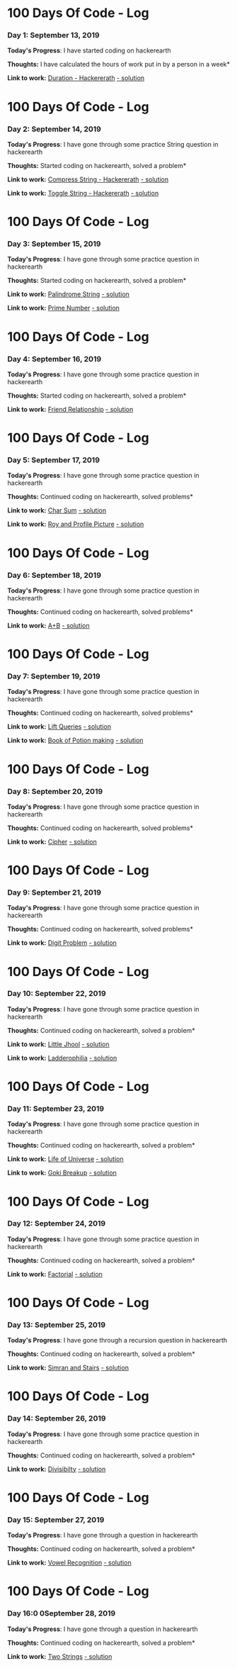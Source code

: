 # 100 Days Of Code - Log

### Day 1: September 13, 2019

**Today's Progress**: I have started coding on hackerearth

**Thoughts:** I have calculated the hours of work put in by a person in a week* 

**Link to work:** [Duration - Hackererath](https://www.hackerearth.com/practice/basic-programming/input-output/basics-of-input-output/practice-problems/algorithm/duration/) [- solution](https://github.com/nimish1499/code/blob/master/hackerearth/basic%20of%20IO/duration.py)

# 100 Days Of Code - Log

### Day 2: September 14, 2019

**Today's Progress**: I have gone through some practice String question in hackerearth

**Thoughts:** Started coding on hackerearth, solved a problem* 

**Link to work:** [Compress String - Hackererath](https://www.hackerearth.com/challenges/college/td-cse2/algorithm/d41b909e4ac0483a80c2a2efefe2d95a/) [- solution](https://github.com/nimish1499/code/blob/master/hackerearth/Normal%20questions/Compress%20String.py)

**Link to work:** [Toggle String - Hackererath](https://www.hackerearth.com/practice/basic-programming/input-output/basics-of-input-output/practice-problems/algorithm/modify-the-string/) [- solution](https://github.com/nimish1499/code/blob/master/hackerearth/basic%20of%20IO/Toggle.py)

# 100 Days Of Code - Log

### Day 3: September 15, 2019

**Today's Progress**: I have gone through some practice question in hackerearth

**Thoughts:** Started coding on hackerearth, solved a problem* 

**Link to work:** [Palindrome String](https://www.hackerearth.com/practice/basic-programming/input-output/basics-of-input-output/practice-problems/algorithm/palindrome-check-2/) [- solution](https://github.com/nimish1499/code/blob/master/hackerearth/basic%20of%20IO/Palindrome.py)

**Link to work:** [Prime Number](https://www.hackerearth.com/practice/basic-programming/input-output/basics-of-input-output/practice-problems/algorithm/prime-number-8/) [- solution](https://github.com/nimish1499/code/blob/master/hackerearth/basic%20of%20IO/Prime.py)

# 100 Days Of Code - Log

### Day 4: September 16, 2019

**Today's Progress**: I have gone through some practice question in hackerearth

**Thoughts:** Started coding on hackerearth, solved a problem* 

**Link to work:** [Friend Relationship](https://www.hackerearth.com/practice/basic-programming/input-output/basics-of-input-output/practice-problems/algorithm/friends-relationship-1/) [- solution](https://github.com/nimish1499/code/blob/master/hackerearth/basic%20of%20IO/Friend%20Relationship.cpp)

# 100 Days Of Code - Log

### Day 5: September 17, 2019

**Today's Progress**: I have gone through some practice question in hackerearth

**Thoughts:** Continued coding on hackerearth, solved problems* 

**Link to work:** [Char Sum](https://www.hackerearth.com/practice/basic-programming/input-output/basics-of-input-output/practice-problems/algorithm/char-sum-2d3a6ab5/) [- solution](https://github.com/nimish1499/code/blob/master/hackerearth/basic%20of%20IO/Char%20Sum.py)

**Link to work:** [Roy and Profile Picture](https://www.hackerearth.com/practice/basic-programming/input-output/basics-of-input-output/practice-problems/algorithm/roy-and-profile-picture/) [- solution](https://github.com/nimish1499/code/blob/master/hackerearth/basic%20of%20IO/Roy%20and%20Profile%20Pictur.cpp)

# 100 Days Of Code - Log

### Day 6: September 18, 2019

**Today's Progress**: I have gone through some practice question in hackerearth

**Thoughts:** Continued coding on hackerearth, solved problems* 

**Link to work:** [A+B](https://www.hackerearth.com/practice/basic-programming/complexity-analysis/time-and-space-complexity/practice-problems/algorithm/a-b-4/) [- solution](https://github.com/nimish1499/code/blob/master/hackerearth/Time%20and%20Space%20Complexity/A%2BB%20.py)


# 100 Days Of Code - Log

### Day 7: September 19, 2019

**Today's Progress**: I have gone through some practice question in hackerearth

**Thoughts:** Continued coding on hackerearth, solved problems* 

**Link to work:** [Lift Queries](https://www.hackerearth.com/practice/basic-programming/input-output/basics-of-input-output/practice-problems/algorithm/lift-queries/description/) [- solution](https://github.com/nimish1499/code/blob/master/hackerearth/basic%20of%20IO/Lift.py)

**Link to work:** [Book of Potion making](https://www.hackerearth.com/practice/basic-programming/input-output/basics-of-input-output/practice-problems/algorithm/sum-it-if-you-can-4867f851/) [- solution](https://github.com/nimish1499/code/blob/master/hackerearth/basic%20of%20IO/Book%20of%20Potion%20Making.py)

# 100 Days Of Code - Log

### Day 8: September 20, 2019

**Today's Progress**: I have gone through some practice question in hackerearth

**Thoughts:** Continued coding on hackerearth, solved problems* 

**Link to work:** [Cipher](https://www.hackerearth.com/practice/basic-programming/input-output/basics-of-input-output/practice-problems/algorithm/cipher-1/) [- solution](https://github.com/nimish1499/code/blob/master/hackerearth/basic%20of%20IO/Cipher.py)

# 100 Days Of Code - Log

### Day 9: September 21, 2019

**Today's Progress**: I have gone through some practice question in hackerearth

**Thoughts:** Continued coding on hackerearth, solved problems* 

**Link to work:** [Digit Problem](https://www.hackerearth.com/practice/basic-programming/implementation/basics-of-implementation/practice-problems/algorithm/digit-problem/) [- solution](https://github.com/nimish1499/code/blob/master/hackerearth/Basics%20of%20Implementation/Digits.py)

# 100 Days Of Code - Log

### Day 10: September 22, 2019

**Today's Progress**: I have gone through some practice question in hackerearth

**Thoughts:** Continued coding on hackerearth, solved a problem* 

**Link to work:** [Little Jhool](https://www.hackerearth.com/practice/basic-programming/implementation/basics-of-implementation/practice-problems/algorithm/psychic-powers/) [- solution](https://github.com/nimish1499/code/blob/master/hackerearth/Basics%20of%20Implementation/Little%20Jhool.py)

**Link to work:** [Ladderophilia](https://www.hackerearth.com/practice/basic-programming/input-output/basics-of-input-output/practice-problems/algorithm/ladderophilia/) [- solution](https://github.com/nimish1499/code/blob/master/hackerearth/basic%20of%20IO/Ladderophilia.py)

# 100 Days Of Code - Log

### Day 11: September 23, 2019

**Today's Progress**: I have gone through some practice question in hackerearth

**Thoughts:** Continued coding on hackerearth, solved a problem* 

**Link to work:** [Life of Universe](https://www.hackerearth.com/practice/basic-programming/input-output/basics-of-input-output/practice-problems/algorithm/life-the-universe-and-everything/) [- solution](https://github.com/nimish1499/code/blob/master/hackerearth/basic%20of%20IO/Life.py)

**Link to work:** [Goki Breakup](https://www.hackerearth.com/practice/basic-programming/input-output/basics-of-input-output/practice-problems/algorithm/tds-and-his-breakup/) [- solution](https://github.com/nimish1499/code/blob/master/hackerearth/basic%20of%20IO/Goki%20Relationship.py)

# 100 Days Of Code - Log

### Day 12: September 24, 2019

**Today's Progress**: I have gone through some practice question in hackerearth

**Thoughts:** Continued coding on hackerearth, solved a problem* 

**Link to work:** [Factorial](https://www.hackerearth.com/practice/basic-programming/input-output/basics-of-input-output/practice-problems/algorithm/find-factorial/) [- solution](https://github.com/nimish1499/code/blob/master/hackerearth/basic%20of%20IO/Factorial.py)

# 100 Days Of Code - Log

### Day 13: September 25, 2019

**Today's Progress**: I have gone through a recursion question in hackerearth

**Thoughts:** Continued coding on hackerearth, solved a problem* 

**Link to work:** [Simran and Stairs](https://www.hackerearth.com/practice/basic-programming/recursion/recursion-and-backtracking/practice-problems/algorithm/simran-and-stairs/description/) [- solution](https://github.com/nimish1499/code/blob/master/hackerearth/Recursion/Simran%20and%20Stairs.py)

# 100 Days Of Code - Log

### Day 14: September 26, 2019

**Today's Progress**: I have gone through some practice question in hackerearth

**Thoughts:** Continued coding on hackerearth, solved a problem* 

**Link to work:** [Divisibilty](https://www.hackerearth.com/practice/basic-programming/input-output/basics-of-input-output/practice-problems/algorithm/divisible-or-not-81b86ad7/) [- solution](https://github.com/nimish1499/code/blob/master/hackerearth/basic%20of%20IO/Divisibility.py)

# 100 Days Of Code - Log

### Day 15: September 27, 2019

**Today's Progress**: I have gone through a question in hackerearth

**Thoughts:** Continued coding on hackerearth, solved a problem* 

**Link to work:** [Vowel Recognition](https://www.hackerearth.com/practice/basic-programming/complexity-analysis/time-and-space-complexity/practice-problems/algorithm/vowel-game-f1a1047c/) [- solution](https://github.com/nimish1499/code/blob/master/hackerearth/Time%20and%20Space%20Complexity/Vowel%20Recognition.py)

# 100 Days Of Code - Log

### Day 16:0 0September 28, 2019

**Today's Progress**: I have gone through a question in hackerearth

**Thoughts:** Continued coding on hackerearth, solved a problem* 

**Link to work:** [Two Strings](https://www.hackerearth.com/practice/basic-programming/input-output/basics-of-input-output/practice-problems/algorithm/two-strings-4/) [- solution](https://github.com/nimish1499/code/blob/master/hackerearth/basic%20of%20IO/Two%20Strings.py)



